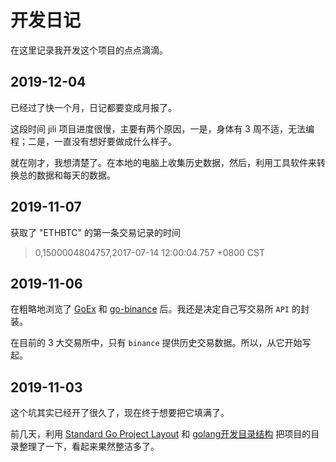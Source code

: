# 开发日记

在这里记录我开发这个项目的点点滴滴。

## 2019-12-04

已经过了快一个月，日记都要变成月报了。

这段时间 jili 项目进度很慢，主要有两个原因，一是，身体有 3 周不适，无法编程；二是，一直没有想好要做成什么样子。

就在刚才，我想清楚了。在本地的电脑上收集历史数据，然后，利用工具软件来转换总的数据和每天的数据。

## 2019-11-07

获取了 "ETHBTC" 的第一条交易记录的时间

> 0,1500004804757,2017-07-14 12:00:04.757 +0800 CST

## 2019-11-06

在粗略地浏览了 [GoEx](https://github.com/nntaoli-project/GoEx) 和 [go-binance](https://github.com/adshao/go-binance) 后。我还是决定自己写交易所 `API` 的封装。

在目前的 3 大交易所中，只有 `binance` 提供历史交易数据。所以，从它开始写起。

## 2019-11-03

这个坑其实已经开了很久了，现在终于想要把它填满了。

前几天，利用 [Standard Go Project Layout](https://github.com/golang-standards/project-layout) 和 [golang开发目录结构](https://segmentfault.com/a/1190000012926524) 把项目的目录整理了一下，看起来果然整洁多了。

